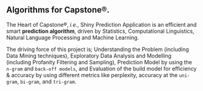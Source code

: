 ## Algorithms for Capstone®.
The Heart of Capstone®, <i>i.e.</i>, Shiny Prediction Application is an efficient and smart <b>prediction algorithm</b>, driven by Statistics, Computational Linguistics, Natural Language Processing and Machine Learning.

The driving force of this project is; Understanding the Problem (including Data Mining techniques), Exploratory Data Analysis and Modelling (including Profanity Filtering and Sampling), Prediction Model by using the ```n-gram``` and ```back-off models```, and Evaluation of the build model for efficiency & accuracy by using different metrics like perplexity, accuracy at the ```uni-gram```, ```bi-gram```, and ```tri-gram```.
